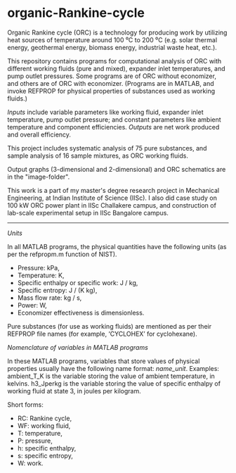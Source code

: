 # organic-Rankine-cycle

Organic Rankine cycle (ORC) is a technology for producing work by utilizing heat sources of temperature around 100 ⁰C to 200 ⁰C (e.g. solar thermal energy, geothermal energy, biomass energy, industrial waste heat, etc.).

This repository contains programs for computational analysis of ORC with different working fluids (pure and mixed), expander inlet temperatures, and pump outlet pressures. Some programs are of ORC without economizer, and others are of ORC with economizer. (Programs are in MATLAB, and invoke REFPROP for physical properties of substances used as working fluids.)

*Inputs* include variable parameters like working fluid, expander inlet temperature, pump outlet pressure; and constant parameters like ambient temperature and component efficiencies.
*Outputs* are net work produced and overall efficiency.

This project includes systematic analysis of 75 pure substances, and sample analysis of 16 sample mixtures, as ORC working fluids.

Output graphs (3-dimensional and 2-dimensional) and ORC schematics are in the "image-folder".

This work is a part of my master's degree research project in Mechanical Engineering, at Indian Institute of Science (IISc).
I also did case study on 100 kW ORC power plant in IISc Challakere campus, and construction of lab-scale experimental setup in IISc Bangalore campus.

-----------------------------------------------------------------------------------------------------------------

*Units*

In all MATLAB programs, the physical quantities have the following units (as per the refpropm.m function of NIST).
- Pressure: kPa, 
- Temperature: K, 
- Specific enthalpy or specific work: J / kg, 
- Specific entropy: J / (K kg), 
- Mass flow rate: kg / s, 
- Power: W, 
- Economizer effectiveness is dimensionless.

Pure substances (for use as working fluids) are mentioned as per their REFPROP file names (for example, ‘CYCLOHEX’ for cyclohexane).

*Nomenclature of variables in MATLAB programs*

In these MATLAB programs, variables that store values of physical properties usually have the following name format: *name_unit*.
Examples: 
ambient_T_K is the variable storing the value of ambient temperature, in kelvins. 
h3_Jperkg is the variable storing the value of specific enthalpy of working fluid at state 3, in joules per kilogram. 
  
Short forms:
- RC: Rankine cycle, 
- WF: working fluid, 
- T: temperature, 
- P: pressure, 
- h: specific enthalpy, 
- s: specific entropy, 
- W: work.
